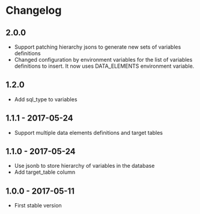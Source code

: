 
# Changelog

## 2.0.0

* Support patching hierarchy jsons to generate new sets of variables definitions
* Changed configuration by environment variables for the list of variables definitions to insert. It now uses DATA_ELEMENTS environment variable.

## 1.2.0

* Add sql_type to variables

## 1.1.1 - 2017-05-24

* Support multiple data elements definitions and target tables

## 1.1.0 - 2017-05-24

* Use jsonb to store hierarchy of variables in the database
* Add target_table column

## 1.0.0 - 2017-05-11

* First stable version
